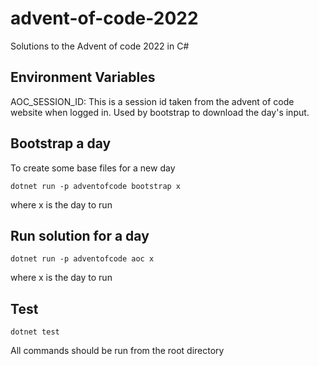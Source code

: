 # advent-of-code-2022

Solutions to the Advent of code 2022 in C#

## Environment Variables

AOC_SESSION_ID: This is a session id taken from the advent of code website when logged in. Used by bootstrap to download the day's input.

## Bootstrap a day

To create some base files for a new day

`dotnet run -p adventofcode bootstrap x`

where x is the day to run

## Run solution for a day

`dotnet run -p adventofcode aoc x`

where x is the day to run

## Test

`dotnet test`

All commands should be run from the root directory
